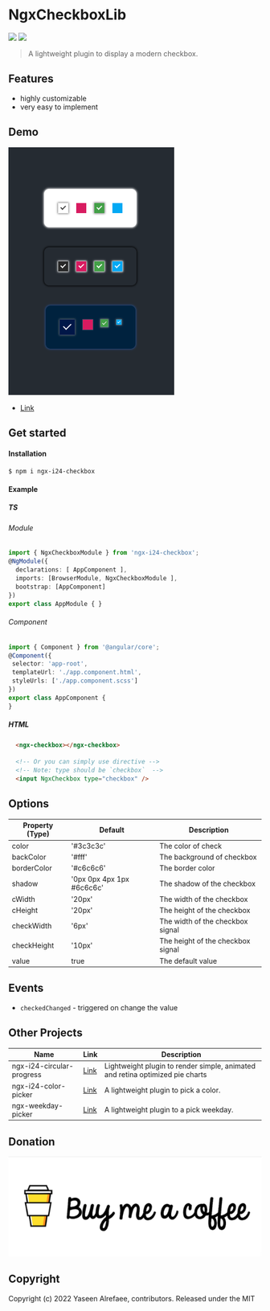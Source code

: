 # NgxCheckboxLib
[![](https://img.shields.io/npm/v/ngx-i24-checkbox)](https://img.shields.io/npm/v/ngx-i24-checkbox)
[![](https://img.shields.io/npm/l/ngx-i24-checkbox)](https://img.shields.io/npm/l/ngx-i24-checkbox)

> A lightweight plugin to display a modern checkbox.
 
## Features
* highly customizable
* very easy to implement
## Demo
[![](https://raw.githubusercontent.com/yasref/ngx-checkbox-lib/master/demo/imgs/ngx-checkbox.png)](https://stackblitz.com/edit/ngx-checkbox-demo)
* [Link](https://stackblitz.com/edit/ngx-checkbox-demo)
## Get started
#### Installation
```
$ npm i ngx-i24-checkbox
```
#### Example
##### TS
###### Module
```typescript 
import { NgxCheckboxModule } from 'ngx-i24-checkbox';
@NgModule({
  declarations: [ AppComponent ],
  imports: [BrowserModule, NgxCheckboxModule ],
  bootstrap: [AppComponent]
})
export class AppModule { }
```
 ###### Component
 ```typescript 
import { Component } from '@angular/core';
@Component({
  selector: 'app-root',
  templateUrl: './app.component.html',
  styleUrls: ['./app.component.scss']
})
export class AppComponent { 
}
```
##### HTML

```html 
  <ngx-checkbox></ngx-checkbox>

  <!-- Or you can simply use directive -->
  <!-- Note: type should be `checkbox`  -->
  <input NgxCheckbox type="checkbox" />

``` 

## Options

| Property (Type) | Default | Description|
| - | - | - |
| color | '#3c3c3c' | The color of check |
| backColor| '#fff' | The background of checkbox |
| borderColor| '#c6c6c6' | The border color |
| shadow| '0px 0px 4px 1px #6c6c6c' | The shadow of the checkbox |
| cWidth| '20px' | The width of the checkbox |
| cHeight| '20px' | The height of the checkbox |
| checkWidth| '6px' | The width of the checkbox signal |
| checkHeight| '10px' | The height of the checkbox signal |
| value | true | The default value |
   
## Events
* `checkedChanged` - triggered on change the value

## Other Projects
| Name | Link | Description|
| - | - | - |
| ngx-i24-circular-progress | [Link](https://www.npmjs.com/package/ngx-i24-circular-progress) | Lightweight plugin to render simple, animated and retina optimized pie charts |
| ngx-i24-color-picker      | [Link](https://www.npmjs.com/package/ngx-i24-color-picker)      | A lightweight plugin to pick a color.                                         |
| ngx-weekday-picker        | [Link](https://www.npmjs.com/package/ngx-weekday-picker)      | A lightweight plugin to a pick weekday.                                         |

## Donation

 [![](https://raw.githubusercontent.com/yasref/ngx-i24-color-picker-lib/master/projects/demo/images/coffee.png)](https://www.buymeacoffee.com/yaseenref)

## Copyright
Copyright (c) 2022 Yaseen Alrefaee, contributors. Released under the MIT

 
<!-- 
This library was generated with [Angular CLI](https://github.com/angular/angular-cli) version 14.0.0.

## Code scaffolding

Run `ng generate component component-name --project ngx-checkbox` to generate a new component. You can also use `ng generate directive|pipe|service|class|guard|interface|enum|module --project ngx-checkbox`.
> Note: Don't forget to add `--project ngx-checkbox` or else it will be added to the default project in your `angular.json` file. 

## Build

Run `ng build ngx-checkbox` to build the project. The build artifacts will be stored in the `dist/` directory.

## Publishing

After building your library with `ng build ngx-checkbox`, go to the dist folder `cd dist/ngx-checkbox` and run `npm publish`.

## Running unit tests

Run `ng test ngx-checkbox` to execute the unit tests via [Karma](https://karma-runner.github.io).

## Further help

To get more help on the Angular CLI use `ng help` or go check out the [Angular CLI Overview and Command Reference](https://angular.io/cli) page. -->
